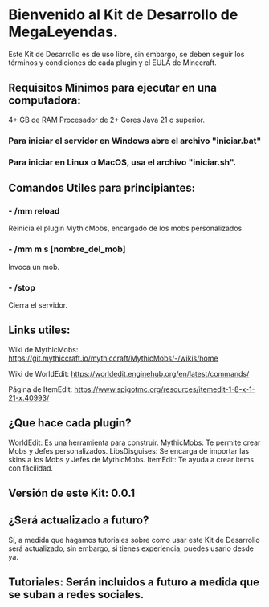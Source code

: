 # Bienvenido al Kit de Desarrollo de MegaLeyendas.

Este Kit de Desarrollo es de uso libre, sin embargo, se deben seguir los términos y condiciones de cada plugin y el EULA de Minecraft.

## Requisitos Minimos para ejecutar en una computadora:
4+ GB de RAM
Procesador de 2+ Cores
Java 21 o superior.

### Para iniciar el servidor en Windows abre el archivo "iniciar.bat"
### Para iniciar en Linux o MacOS, usa el archivo "iniciar.sh".

## Comandos Utiles para principiantes:
### - /mm reload
Reinicia el plugin MythicMobs, encargado de los mobs personalizados.
### - /mm m s [nombre_del_mob]
Invoca un mob.
### - /stop
Cierra el servidor.

## Links utiles:
Wiki de MythicMobs: https://git.mythiccraft.io/mythiccraft/MythicMobs/-/wikis/home

Wiki de WorldEdit: https://worldedit.enginehub.org/en/latest/commands/

Página de ItemEdit: https://www.spigotmc.org/resources/itemedit-1-8-x-1-21-x.40993/

## ¿Que hace cada plugin?
WorldEdit: Es una herramienta para construir.
MythicMobs: Te permite crear Mobs y Jefes personalizados.
LibsDisguises: Se encarga de importar las skins a los Mobs y Jefes de MythicMobs.
ItemEdit: Te ayuda a crear items con fácilidad.

## Versión de este Kit: 0.0.1
## ¿Será actualizado a futuro?
Sí, a medida que hagamos tutoriales sobre como usar este Kit de Desarrollo será actualizado, sin embargo, si tienes experiencia, puedes usarlo desde ya.

## Tutoriales: Serán incluidos a futuro a medida que se suban a redes sociales.
